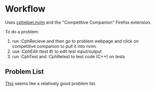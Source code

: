 # Workflow
Uses [cphelper.nvim](https://github.com/p00f/cphelper.nvim/tree/main) and the "Competitive Companion" Firefox extension.

To do a problem:
1. run :CphRecieve and then go to problem webpage and click on competitive companion to pull it into nvim.
2. use :CphEdit (test #) to edit test input/output
3. run :CphTest and :CphRetest to test code (C++) on tests

## Problem List
[This](https://vjudge.net/article/2210) seems like a relatively good problem list.
